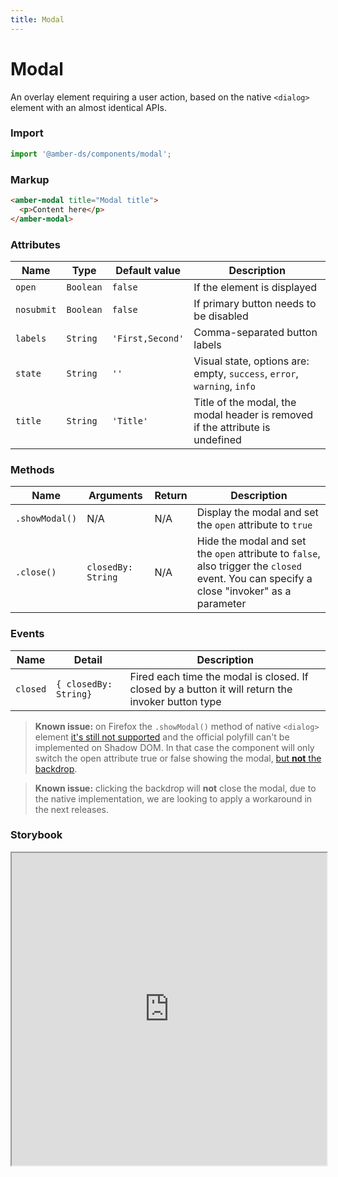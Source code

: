 ```yaml
---
title: Modal
---
```


# Modal
An overlay element requiring a user action, based on the native `<dialog>` element with an almost identical APIs.

### Import
```javascript
import '@amber-ds/components/modal';
```

### Markup
```html
<amber-modal title="Modal title">
  <p>Content here</p>
</amber-modal>
```

### Attributes

| Name | Type | Default value | Description |
|------|------|---------------|-------------|
| `open` | `Boolean` | `false` | If the element is displayed |
| `nosubmit` | `Boolean` | `false` | If primary button needs to be disabled |
| `labels` | `String` | `'First,Second'` | Comma-separated button labels |
| `state` | `String` | `''` | Visual state, options are: empty, `success`, `error`, `warning`, `info` |
| `title` | `String` | `'Title'` | Title of the modal, the modal header is removed if the attribute is undefined |

### Methods
| Name | Arguments | Return | Description |
|------|-----------|--------|-------------|
| `.showModal()` | N/A | N/A | Display the modal and set the `open` attribute to `true` |
| `.close()` | `closedBy: String` | N/A | Hide the modal and set the `open` attribute to `false`, also trigger the `closed` event. You can specify a close "invoker" as a parameter |

### Events
| Name | Detail | Description |
|------|--------|-------------|
| `closed` |`{ closedBy: String}`| Fired each time the modal is closed. If closed by a button it will return the invoker button type |


> **Known issue:** on Firefox the `.showModal()` method of native `<dialog>` element [it's still not supported](https://bugzilla.mozilla.org/show_bug.cgi?id=840640#c33) and the official polyfill can't be implemented on Shadow DOM. In that case the component will only switch the open attribute true or false showing the modal, [but **not** the backdrop](https://developer.mozilla.org/en-US/docs/Web/HTML/Element/dialog#Usage_notes).

> **Known issue:** clicking the backdrop will **not** close the modal, due to the native implementation, we are looking to apply a workaround in the next releases.

### Storybook
<iframe title="storybook" width="100%" height="500px" src="https://bitrockteam.github.io/amber-components/?selectedKind=Modal&selectedStory=Playground&full=0&addons=1&stories=0&panelRight=0&addonPanel=storybooks%2Fstorybook-addon-knobs"></iframe>